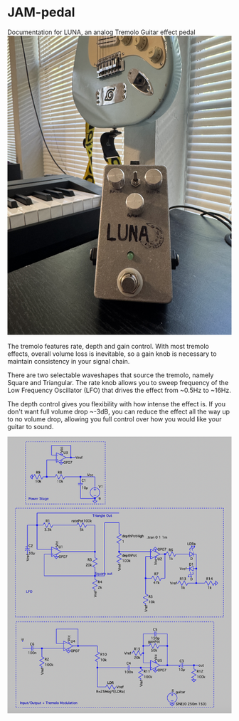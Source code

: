 # JAM-pedal
Documentation for LUNA, an analog Tremolo Guitar effect pedal
![alt text](https://github.com/aryeh-bloom/JAM-pedal/blob/main/portrait.JPG "LUNA Tremolo Pedal")

The tremolo features rate, depth and gain control. With most tremolo effects, overall volume loss is inevitable, so a gain knob is necessary to maintain consistency in your signal chain.

There are two selectable waveshapes that source the tremolo, namely Square and Triangular. The rate knob allows you to sweep frequency of the Low Frequency Oscillator (LFO) that drives the effect from ~0.5Hz to ~16Hz.

The depth control gives you flexibility with how intense the effect is. If you don't want full volume drop ~-3dB, you can reduce the effect all the way up to no volume drop, allowing you full control over how you would like your guitar to sound.

![alt text](https://github.com/aryeh-bloom/JAM-pedal/blob/main/spice_schematic.png "LTSpice Circuit")

